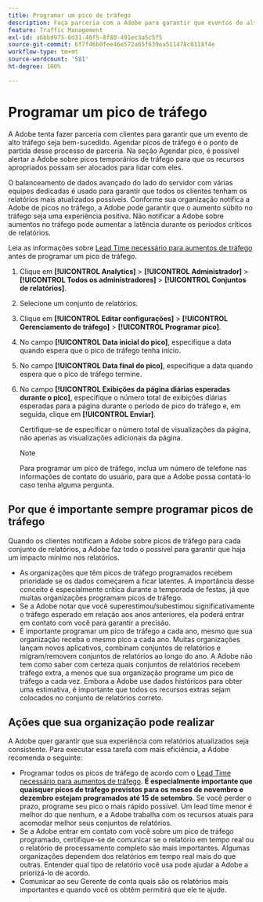 ```yaml
---
title: Programar um pico de tráfego
description: Faça parceria com a Adobe para garantir que eventos de alto tráfego não tenham latência.
feature: Traffic Management
exl-id: a6bbd975-6d31-40f5-8f80-491ec3a5c5f5
source-git-commit: 6f7f46b0fee46e572a65f639ea511478c0118f4e
workflow-type: tm+mt
source-wordcount: '581'
ht-degree: 100%

---
```


# Programar um pico de tráfego

A Adobe tenta fazer parceria com clientes para garantir que um evento de alto tráfego seja bem-sucedido. Agendar picos de tráfego é o ponto de partida desse processo de parceria. Na seção Agendar pico, é possível alertar a Adobe sobre picos temporários de tráfego para que os recursos apropriados possam ser alocados para lidar com eles.

O balanceamento de dados avançado do lado do servidor com várias equipes dedicadas é usado para garantir que todos os clientes tenham os relatórios mais atualizados possíveis. Conforme sua organização notifica a Adobe de picos no tráfego, a Adobe pode garantir que o aumento súbito no tráfego seja uma experiência positiva. Não notificar a Adobe sobre aumentos no tráfego pode aumentar a latência durante os períodos críticos de relatórios.

Leia as informações sobre [Lead Time necessário para aumentos de tráfego](/help/admin/admin/c-manage-report-suites/c-edit-report-suites/c-traffic-management/traffic-lead-time.md) antes de programar um pico de tráfego.

1. Clique em **[!UICONTROL Analytics]** > **[!UICONTROL Administrador]** > **[!UICONTROL Todos os administradores]** > **[!UICONTROL Conjuntos de relatórios]**.
1. Selecione um conjunto de relatórios.
1. Clique em **[!UICONTROL Editar configurações]** > **[!UICONTROL Gerenciamento de tráfego]** > **[!UICONTROL Programar pico]**.
1. No campo **[!UICONTROL Data inicial do pico]**, especifique a data quando espera que o pico de tráfego tenha início.
1. No campo **[!UICONTROL Data final do pico]**, especifique a data quando espera que o pico de tráfego termine.
1. No campo **[!UICONTROL Exibições da página diárias esperadas durante o pico]**, especifique o número total de exibições diárias esperadas para a página durante o período de pico do tráfego e, em seguida, clique em **[!UICONTROL Enviar]**.

   Certifique-se de especificar o número total de visualizações da página, não apenas as visualizações adicionais da página.

   >[!NOTE]
   >
   >Para programar um pico de tráfego, inclua um número de telefone nas informações de contato do usuário, para que a Adobe possa contatá-lo caso tenha alguma pergunta.

## Por que é importante sempre programar picos de tráfego

Quando os clientes notificam a Adobe sobre picos de tráfego para cada conjunto de relatórios, a Adobe faz todo o possível para garantir que haja um impacto mínimo nos relatórios.

* As organizações que têm picos de tráfego programados recebem prioridade se os dados começarem a ficar latentes. A importância desse conceito é especialmente crítica durante a temporada de festas, já que muitas organizações programam picos de tráfego.
* Se a Adobe notar que você superestimou/subestimou significativamente o tráfego esperado em relação aos anos anteriores, ela poderá entrar em contato com você para garantir a precisão.
* É importante programar um pico de tráfego a cada ano, mesmo que sua organização receba o mesmo pico a cada ano. Muitas organizações lançam novos aplicativos, combinam conjuntos de relatórios e migram/removem conjuntos de relatórios ao longo do ano. A Adobe não tem como saber com certeza quais conjuntos de relatórios recebem tráfego extra, a menos que sua organização programe um pico de tráfego a cada vez. Embora a Adobe use dados históricos para obter uma estimativa, é importante que todos os recursos extras sejam colocados no conjunto de relatórios correto.

## Ações que sua organização pode realizar

A Adobe quer garantir que sua experiência com relatórios atualizados seja consistente. Para executar essa tarefa com mais eficiência, a Adobe recomenda o seguinte:

* Programar todos os picos de tráfego de acordo com o [Lead Time necessário para aumentos de tráfego](traffic-lead-time.md). **É especialmente importante que quaisquer picos de tráfego previstos para os meses de novembro e dezembro estejam programados até 15 de setembro**. Se você perder o prazo, programe seu pico o mais rápido possível. Um lead time menor é melhor do que nenhum, e a Adobe trabalha com os recursos atuais para acomodar melhor seus conjuntos de relatórios.
* Se a Adobe entrar em contato com você sobre um pico de tráfego programado, certifique-se de comunicar se o relatório em tempo real ou o relatório de processamento completo são mais importantes. Algumas organizações dependem dos relatórios em tempo real mais do que outras. Entender qual tipo de relatório você usa pode ajudar a Adobe a priorizá-lo de acordo.
* Comunicar ao seu Gerente de conta quais são os relatórios mais importantes e quando você os obtêm permitirá que ele te ajude.
